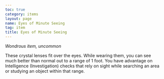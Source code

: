 ```yaml
---
toc: true
category: items
layout: page
name: Eyes of Minute Seeing
tag: item
title: Eyes of Minute Seeing 
---
```

_Wondrous item, uncommon_ 

These crystal lenses fit over the eyes. While wearing them, you can see much better than normal out to a range of 1 foot. You have advantage on Intelligence (Investigation) checks that rely on sight while searching an area or studying an object within that range.